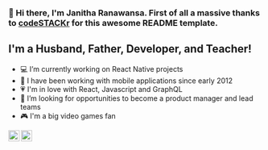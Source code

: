 ### 👋 Hi there, I'm Janitha Ranawansa. First of all a massive thanks to [codeSTACKr][codestacker-template] for this awesome README template.

## I'm a Husband, Father, Developer, and Teacher!

- 💻 I’m currently working on React Native projects
- 📱 I have been working with mobile applications since early 2012
- 💗 I'm in love with React, Javascript and GraphQL
- 🧗 I’m looking for opportunities to become a product manager and lead teams
- 🎮 I'm a big video games fan

[<img align="left" alt="codeSTACKr | Twitter" width="22px" src="https://cdn.jsdelivr.net/npm/simple-icons@v3/icons/twitter.svg" />][twitter]

[<img align="left" alt="codeSTACKr | LinkedIn" width="22px" src="https://cdn.jsdelivr.net/npm/simple-icons@v3/icons/linkedin.svg" />][linkedin]

[codestacker-template]: https://github.com/codeSTACKr/codeSTACKr
[twitter]: https://twitter.com/janithaR
[linkedin]: https://www.linkedin.com/in/janithar/
